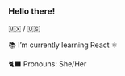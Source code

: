 ### Hello there!

<!--
**22jessie/22jessie** is a ✨ _special_ ✨ repository because its `README.md` (this file) appears on your GitHub profile.

Here are some ideas to get you started:

- 🔭 I’m currently working on ...
- 🌱 I’m currently learning ...
- 👯 I’m looking to collaborate on ...
- 🤔 I’m looking for help with ...
- 💬 Ask me about ...
 

- ⚡ Fun fact: ...
-->
:mexico: / :us: <br/>

:books: I’m currently learning React :atom_symbol:

:black_cat: Pronouns: She/Her <br/>
